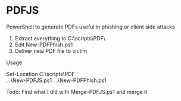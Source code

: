 # PDFJS
PowerShell to generate PDFs useful in phishing or client side attacks

1) Extract everything to C:\scripts\PDF\
2) Edit New-PDFPhish.ps1
3) Deliver new PDF file to victim

Usage:

Set-Location C:\scripts\PDF\
. .\New-PDFJS.ps1
. .\New-PDFPhish.ps1

Todo:
Find what I did with Merge-PDFJS.ps1 and merge it